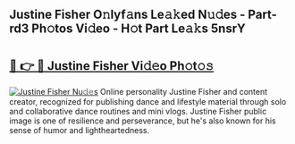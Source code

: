 ## Justine Fisher O𝚗lyf𝚊ns Le𝚊𝚔ed N𝚞𝚍es - Part-rd3 Ph𝚘tos Vi𝚍eo - H𝚘t Part Le𝚊𝚔s 5nsrY

# <h2><a href="http://hf7ndu7.feru.top/?c=Justine+Fisher">🔗 👉 🔴 Justine Fisher Vi𝚍𝚎o Ph𝚘t𝚘𝚜</a></h2>

[![Justine Fisher Nu𝚍𝚎s](https://i.imgur.com/0TWrTi3.gif)](http://hf7ndu7.feru.top/?c=Justine+Fisher)
Online personality Justine Fisher and content creator, recognized for publishing dance and lifestyle material through solo and collaborative dance routines and mini vlogs. Justine Fisher public image is one of resilience and perseverance, but he's also known for his sense of humor and lightheartedness. 
